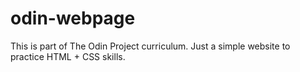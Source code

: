 # odin-webpage
This is part of The Odin Project curriculum. Just a simple website to practice HTML + CSS skills.
